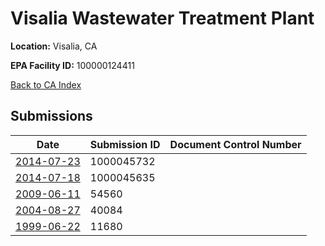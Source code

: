# Visalia Wastewater Treatment Plant

**Location:** Visalia, CA

**EPA Facility ID:** 100000124411

[Back to CA Index](../../index.md)

## Submissions

| Date | Submission ID | Document Control Number |
|------|--------------|-------------------------|
| [2014-07-23](submissions/1000045732.md) | 1000045732 |  |
| [2014-07-18](submissions/1000045635.md) | 1000045635 |  |
| [2009-06-11](submissions/54560.md) | 54560 |  |
| [2004-08-27](submissions/40084.md) | 40084 |  |
| [1999-06-22](submissions/11680.md) | 11680 |  |
